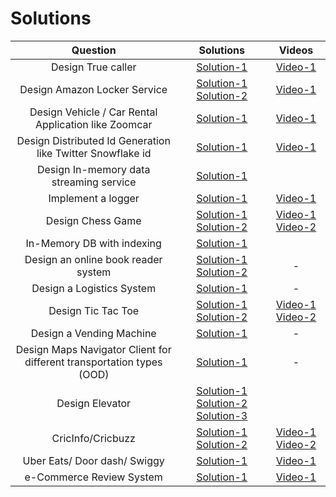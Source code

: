 # Solutions

Question | Solutions | Videos 
| :---:   | :-: | :-: 
|Design True caller |[Solution-1](https://github.com/gopalbala/truecaller) | [Video-1](https://www.youtube.com/watch?v=3KSLh_hvwtQ)  |  
| Design Amazon Locker Service | [Solution-1](https://github.com/gopalbala/amazonlocker) [Solution-2](https://leetcode.com/discuss/interview-question/object-oriented-design/260467/Amazon-or-Design-a-locker)| [Video-1](https://www.youtube.com/watch?v=hsx562pXWS8&t=209s) 
| Design Vehicle / Car Rental Application like Zoomcar | [Solution-1](https://github.com/gopalbala/carrental)| [Video-1](https://www.youtube.com/watch?v=kQ8MwyESL_k&t=4542s) 
| Design Distributed Id Generation like Twitter Snowflake id | [Solution-1](https://github.com/gopalbala/distributed-idgen)| [Video-1](https://www.youtube.com/watch?v=ubxRZx-T2Bc)
| Design In-memory data streaming service| [Solution-1](https://medium.com/@tg6897/design-in-memory-streams-e47e49068028)
| Implement a logger | [Solution-1](https://github.com/coding-parrot/projects/blob/master/java-projects/src/main/java/logger/LogClient.java) | [Video-1](https://www.youtube.com/watch?v=FKA2KgkkcqY)
| Design Chess Game | [Solution-1](https://github.com/anomaly2104/chess-low-level-system-design) [Solution-2](https://www.geeksforgeeks.org/design-a-chess-game/)  | [Video-1](https://www.youtube.com/watch?v=RVHNcng0oF0) [Video-2](https://www.youtube.com/watch?v=yBsWza2039o)
| In-Memory DB with indexing| [Solution-1](https://medium.com/@tg6897/design-in-memory-db-with-indexing-52d33adceb91)
|Design an online book reader system | [Solution-1](https://www.geeksforgeeks.org/design-an-online-book-reader-system/) [Solution-2](https://leetcode.com/discuss/interview-question/object-oriented-design/124750/Design-an-online-book-reader-system) | - 
| Design a Logistics System | [Solution-1](https://www.geeksforgeeks.org/design-a-logistics-system/) | - | - | -
| Design Tic Tac Toe | [Solution-1](https://www.geeksforgeeks.org/implementation-of-tic-tac-toe-game/) [Solution-2](https://medium.com/@pelensky/java-tic-tac-toe-command-vs-factory-pattern-3fb141046145) | [Video-1](https://www.youtube.com/watch?v=gktZsX9Z8Kw&t=280s) [Video-2](https://www.youtube.com/watch?v=yBsWza2039o)
 | Design a Vending Machine | [Solution-1](https://leetcode.com/discuss/interview-question/object-oriented-design/313579/Amazon-or-Onsite-or-Design-a-Vending-Machine) | - 
 | Design Maps Navigator Client for different transportation types (OOD)| [Solution-1](https://leetcode.com/discuss/interview-question/object-oriented-design/508056/OOD-Design-Maps-Navigator-Client-for-different-transportation-types)| -
 |Design Elevator | [Solution-1](https://medium.com/system-designing-interviews/design-a-elevator-system-fc5832ca0b8b) [Solution-2](https://leetcode.com/discuss/interview-question/object-oriented-design/124660/ood-design-elevator) [Solution-3](https://massivetechinterview.blogspot.com/2015/07/thought-works-object-oriented-design.html)
| CricInfo/Cricbuzz |[Solution-1](https://github.com/naval41/Low-Level-Design/tree/master/CricketPortal/src/com/codemate/cric) [Solution-2](https://github.com/gopalbala/cric-score)| [Video-1](https://www.youtube.com/watch?v=VDqwCo6lhkY&list=PLAC2AM9O1C5KioUMeH9qIjbAV_RMmX8rd&index=6) [Video-2](https://youtu.be/ZTZaUYFqLNw) 
| Uber Eats/ Door dash/ Swiggy| [Solution-1](https://github.com/mayankbansal93/lld-food-delivery-zomato-swiggy) | [Video-1](https://www.youtube.com/watch?v=LePt0PUKIjE&list=PLHNJ91XSF3wzT6BaLVi4WbnuHcfZSXMek&index=5)
| e-Commerce Review System| [Solution-1](https://github.com/gopalbala/reviews) | [Video-1](https://www.youtube.com/watch?v=bKiCkExbe-Y)
